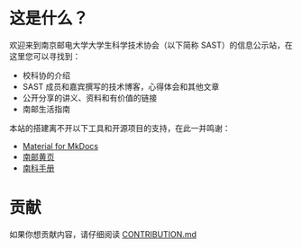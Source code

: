 # 这是什么？
欢迎来到南京邮电大学大学生科学技术协会（以下简称 SAST）的信息公示站，在这里您可以寻找到：

- 校科协的介绍
- SAST 成员和嘉宾撰写的技术博客，心得体会和其他文章
- 公开分享的讲义、资料和有价值的链接
- 南邮生活指南

本站的搭建离不开以下工具和开源项目的支持，在此一并鸣谢：

- [Material for MkDocs](https://squidfunk.github.io/mkdocs-material/)
- [南邮黄页](https://github.com/Wonz5130/NJUPT-Yellow-Page)
- [南科手册](https://sustech.online/surroundings/)

# 贡献
如果你想贡献内容，请仔细阅读 [CONTRIBUTION.md](/CONTRIBUTION.md)

